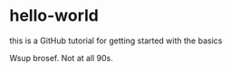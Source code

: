 # hello-world
this is a GitHub tutorial for getting started with the basics

Wsup brosef. Not at all 90s. 
